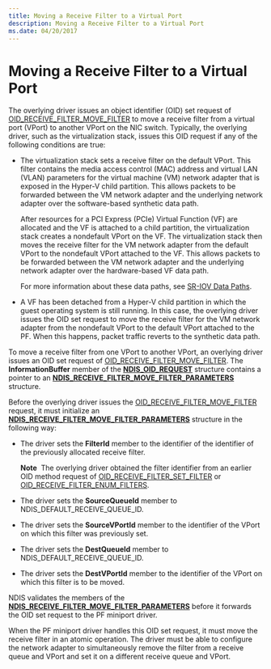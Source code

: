 ```yaml
---
title: Moving a Receive Filter to a Virtual Port
description: Moving a Receive Filter to a Virtual Port
ms.date: 04/20/2017
---
```


# Moving a Receive Filter to a Virtual Port


The overlying driver issues an object identifier (OID) set request of [OID\_RECEIVE\_FILTER\_MOVE\_FILTER](./oid-receive-filter-move-filter.md) to move a receive filter from a virtual port (VPort) to another VPort on the NIC switch. Typically, the overlying driver, such as the virtualization stack, issues this OID request if any of the following conditions are true:

-   The virtualization stack sets a receive filter on the default VPort. This filter contains the media access control (MAC) address and virtual LAN (VLAN) parameters for the virtual machine (VM) network adapter that is exposed in the Hyper-V child partition. This allows packets to be forwarded between the VM network adapter and the underlying network adapter over the software-based synthetic data path.

    After resources for a PCI Express (PCIe) Virtual Function (VF) are allocated and the VF is attached to a child partition, the virtualization stack creates a nondefault VPort on the VF. The virtualization stack then moves the receive filter for the VM network adapter from the default VPort to the nondefault VPort attached to the VF. This allows packets to be forwarded between the VM network adapter and the underlying network adapter over the hardware-based VF data path.

    For more information about these data paths, see [SR-IOV Data Paths](sr-iov-data-paths.md).

-   A VF has been detached from a Hyper-V child partition in which the guest operating system is still running. In this case, the overlying driver issues the OID set request to move the receive filter for the VM network adapter from the nondefault VPort to the default VPort attached to the PF. When this happens, packet traffic reverts to the synthetic data path.

To move a receive filter from one VPort to another VPort, an overlying driver issues an OID set request of [OID\_RECEIVE\_FILTER\_MOVE\_FILTER](./oid-receive-filter-move-filter.md). The **InformationBuffer** member of the [**NDIS\_OID\_REQUEST**](/windows-hardware/drivers/ddi/oidrequest/ns-oidrequest-ndis_oid_request) structure contains a pointer to an [**NDIS\_RECEIVE\_FILTER\_MOVE\_FILTER\_PARAMETERS**](/windows-hardware/drivers/ddi/ntddndis/ns-ntddndis-_ndis_receive_filter_clear_parameters) structure.

Before the overlying driver issues the [OID\_RECEIVE\_FILTER\_MOVE\_FILTER](./oid-receive-filter-move-filter.md) request, it must initialize an [**NDIS\_RECEIVE\_FILTER\_MOVE\_FILTER\_PARAMETERS**](/windows-hardware/drivers/ddi/ntddndis/ns-ntddndis-_ndis_receive_filter_move_filter_parameters) structure in the following way:

-   The driver sets the **FilterId** member to the identifier of the identifier of the previously allocated receive filter.

    **Note**  The overlying driver obtained the filter identifier from an earlier OID method request of [OID\_RECEIVE\_FILTER\_SET\_FILTER](./oid-receive-filter-set-filter.md) or [OID\_RECEIVE\_FILTER\_ENUM\_FILTERS](./oid-receive-filter-enum-filters.md).

     

-   The driver sets the **SourceQueueId** member to NDIS\_DEFAULT\_RECEIVE\_QUEUE\_ID.

-   The driver sets the **SourceVPortId** member to the identifier of the VPort on which this filter was previously set.

-   The driver sets the **DestQueueId** member to NDIS\_DEFAULT\_RECEIVE\_QUEUE\_ID.

-   The driver sets the **DestVPortId** member to the identifier of the VPort on which this filter is to be moved.

NDIS validates the members of the [**NDIS\_RECEIVE\_FILTER\_MOVE\_FILTER\_PARAMETERS**](/windows-hardware/drivers/ddi/ntddndis/ns-ntddndis-_ndis_receive_filter_move_filter_parameters) before it forwards the OID set request to the PF miniport driver.

When the PF miniport driver handles this OID set request, it must move the receive filter in an atomic operation. The driver must be able to configure the network adapter to simultaneously remove the filter from a receive queue and VPort and set it on a different receive queue and VPort.

 

